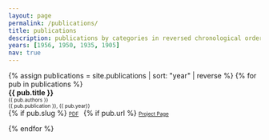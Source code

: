```yaml
---
layout: page
permalink: /publications/
title: publications
description: publications by categories in reversed chronological order. generated by jekyll-scholar.
years: [1956, 1950, 1935, 1905]
nav: true
---
```


<div class="publications">
<div style = 'margin-right;'>
{% assign publications = site.publications | sort: "year" | reverse %}
{% for pub in publications %}
<div class="pubitem">
  <div class="pubtitle">
    <b>{{ pub.title }}</b>
  </div>
  <div class="pubauthors">
    <font size="-2">{{ pub.authors }}</font>
  </div>
  <div class="pubinfo">
    <font size="-2">{{ pub.publication }}, {{ pub.year}}</font>
  </div>
  <div class="publinks">
    {% if pub.slug %}
    <font size="-2"><a href="/download/{{pub.slug}}"><i class="far fa-file-pdf"></i> PDF</a>&nbsp;&nbsp;</font>
    {% if pub.url %}
    <font size="-2"><a href="{{pub.url}}"><i class="fas fa-link"></i> Project Page</a></font>
  </div>
</div>
</div>

{% endfor %}
